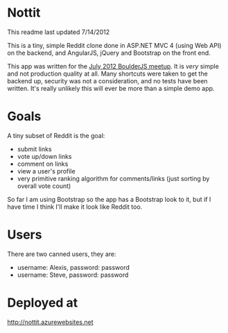 # Nottit
This readme last updated 7/14/2012

This is a tiny, simple Reddit clone done in ASP.NET MVC 4 (using Web API) on the backend, and AngularJS, jQuery and Bootstrap on the front end.  
  
This app was written for the [July 2012 BoulderJS meetup](http://www.meetup.com/Boulder-JS/events/72089132/). It is *very* simple and not production quality at all. Many shortcuts were taken to get the backend up, security was not a consideration, and no tests have been written. It's really unlikely this will ever be more than a simple demo app.

# Goals

A tiny subset of Reddit is the goal:
* submit links
* vote up/down links
* comment on links
* view a user's profile
* very primitive ranking algorithm for comments/links (just sorting by overall vote count)

So far I am using Bootstrap so the app has a Bootstrap look to it, but if I have time I think I'll make it look like Reddit too.

# Users

There are two canned users, they are:

* username: Alexis, password: password
* username: Steve, password: password

# Deployed at

http://nottit.azurewebsites.net



